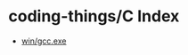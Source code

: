# coding-things/C Index
- [win/gcc.exe](https://github.com/DevHollo/coding-things/blob/main/C/win/gcc.exe)
